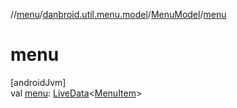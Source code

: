 //[menu](../../../index.md)/[danbroid.util.menu.model](../index.md)/[MenuModel](index.md)/[menu](menu.md)

# menu

[androidJvm]\
val [menu](menu.md): [LiveData](https://developer.android.com/reference/kotlin/androidx/lifecycle/LiveData.html)<[MenuItem](../../danbroid.util.menu/-menu-item/index.md)>
